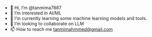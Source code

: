 - 👋 Hi, I’m @tanmima7887
- 👀 I’m interested in AI/ML
- 🌱 I’m currently learning some machine learning models and tools.
- 💞️ I’m looking to collaborate on LLM
- 📫 How to reach me tanmimahmmed@gmail.com

<!---
tanmima7887/tanmima7887 is a ✨ special ✨ repository because its `README.md` (this file) appears on your GitHub profile.
You can click the Preview link to take a look at your changes.
--->
